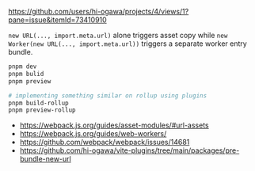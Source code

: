 https://github.com/users/hi-ogawa/projects/4/views/1?pane=issue&itemId=73410910

`new URL(..., import.meta.url)` alone triggers asset copy while `new Worker(new URL(..., import.meta.url))` triggers a separate worker entry bundle.

```sh
pnpm dev
pnpm bulid
pnpm preview

# implementing something similar on rollup using plugins
pnpm build-rollup
pnpm preview-rollup
```

- https://webpack.js.org/guides/asset-modules/#url-assets
- https://webpack.js.org/guides/web-workers/
- https://github.com/webpack/webpack/issues/14681
- https://github.com/hi-ogawa/vite-plugins/tree/main/packages/pre-bundle-new-url
